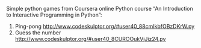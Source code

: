 Simple python games from Coursera online Python course “An Introduction to Interactive Programming in Python”:

1. Ping-pong http://www.codeskulptor.org/#user40_88cmIkbfOBzDKrW.py
2. Guess the number http://www.codeskulptor.org/#user40_8CUROOukVjJiz24.py
